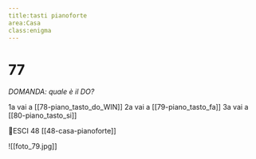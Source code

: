 ```yaml
---
title:tasti pianoforte
area:Casa
class:enigma
---
```

# 77
_DOMANDA: quale è il DO?_


1a vai a [[78-piano_tasto_do_WIN]]
2a vai a [[79-piano_tasto_fa]]
3a vai a [[80-piano_tasto_si]]


👀ESCI 48 [[48-casa-pianoforte]]

![[foto_79.jpg]]